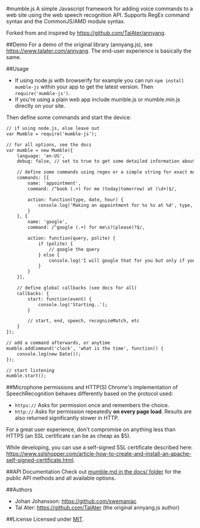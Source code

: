 #mumble.js
A simple Javascript framework for adding voice commands to a web site using the web speech recognition API.
Supports RegEx command syntax and the CommonJS/AMD module syntax.

Forked from and inspired by https://github.com/TalAter/annyang.

##Demo
For a demo of the original library (annyang.js), see https://www.talater.com/annyang. The end-user experience is basically the same.

##Usage
- If using node.js with browserify for example you can run `npm install mumble-js` within your app to get the latest version. Then `require('mumble-js')`.
- If you're using a plain web app include mumble.js or mumble.min.js directly on your site.

Then define some commands and start the device:

````html
// if using node.js, else leave out
var Mumble = require('mumble-js');

// for all options, see the docs
var mumble = new Mumble({
    language: 'en-US',
    debug: false, // set to true to get some detailed information about what's going on

    // define some commands using regex or a simple string for exact matching
    commands: [{
        name: 'appointment',
        command: /^book (.+) for me (today|tomorrow) at (\d+)$/,

        action: function(type, date, hour) {
            console.log('Making an appointment for %s %s at %d', type, date, hour);
        }
    }, {
        name: 'google',
        command: /^google (.+) for me\s?(please)?$/,

        action: function(query, polite) {
            if (polite) {
                // google the query
            } else {
                console.log('I will google that for you but only if you say please');
            }
        }
    }],

    // define global callbacks (see docs for all)
    callbacks: {
        start: function(event) {
            console.log('Starting..');
        }

        // start, end, speech, recognizeMatch, etc
    }
});

// add a command afterwards, or anytime
mumble.addCommand('clock', 'what is the time', function() {
    console.log(new Date());
});

// start listening
mumble.start();
````

##Microphone permissions and HTTP(S)
Chrome's implementation of SpeechRecognition behaves differently based on the protocol used:

- `https://` Asks for permission once and remembers the choice.
- `http://`  Asks for permission repeatedly **on every page load**. Results are also returned significantly slower in HTTP.

For a great user experience, don't compromise on anything less than HTTPS (an SSL certificate can be as cheap as $5).

While developing, you can use a self-signed SSL certificate described here: https://www.sslshopper.com/article-how-to-create-and-install-an-apache-self-signed-certificate.html.

##API Documentation
Check out [mumble.md in the docs/ folder](https://github.com/swemaniac/mumble/blob/master/docs/mumble.md) for the public API methods and all available options.

##Authors
- Johan Johansson: https://github.com/swemaniac
- Tal Ater: https://github.com/TalAter (the original annyang.js author)

##License
Licensed under [MIT](https://github.com/swemaniac/mumble/blob/master/LICENSE).
